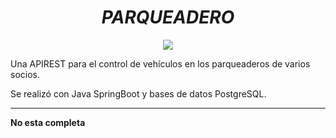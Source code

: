 _**<h1 align="center" > PARQUEADERO </h1>**_

<p align="center" >
   <img src="https://img.freepik.com/vector-premium/icono-espacio-estacionamiento-donde-puede-estacionar-su-automovil-ilustracion-vector-plano-aislado-sobre-fondo-blanco_124715-1477.jpg">
   </p>

Una APIREST para el control de vehículos en los parqueaderos de varios socios.

Se realizó con Java SpringBoot y bases de datos PostgreSQL.

---
**No esta completa**
